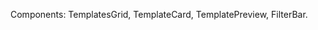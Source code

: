 <!-- BEGIN RBP GENERATED: builds-templates-v1 -->
Components: TemplatesGrid, TemplateCard, TemplatePreview, FilterBar.
<!-- END RBP GENERATED: builds-templates-v1 -->
